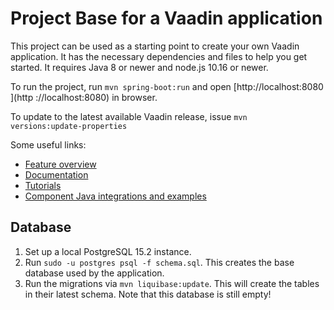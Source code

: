 # Project Base for a Vaadin application

This project can be used as a starting point to create your own Vaadin application.
It has the necessary dependencies and files to help you get started.
It requires Java 8 or newer and node.js 10.16 or newer.

To run the project, run `mvn spring-boot:run` and open [http://localhost:8080
](http
://localhost:8080) in browser.

To update to the latest available Vaadin release, issue `mvn 
versions:update-properties`

Some useful links:
- [Feature overview](https://vaadin.com/flow)
- [Documentation](https://vaadin.com/docs/flow/Overview.html)
- [Tutorials](https://vaadin.com/tutorials?q=tag:Flow) 
- [Component Java integrations and examples](https://vaadin.com/components)

## Database

1. Set up a local PostgreSQL 15.2 instance.
2. Run `sudo -u postgres psql -f schema.sql`. This creates the base database
 used by the application.
3. Run the migrations via `mvn liquibase:update`. This will create the tables
 in their latest schema. Note that this database is still empty!